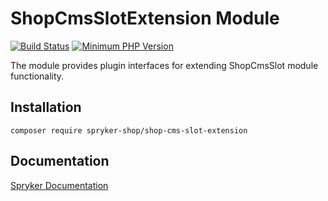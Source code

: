# ShopCmsSlotExtension Module
[![Build Status](https://travis-ci.org/spryker-shop/shop-cms-slot-extension.svg)](https://travis-ci.org/spryker-shop/shop-cms-slot-extension)
[![Minimum PHP Version](https://img.shields.io/badge/php-%3E%3D%207.2-8892BF.svg)](https://php.net/)

The module provides plugin interfaces for extending ShopCmsSlot module functionality.

## Installation

```
composer require spryker-shop/shop-cms-slot-extension
```

## Documentation

[Spryker Documentation](https://academy.spryker.com/developing_with_spryker/module_guide/modules.html)
